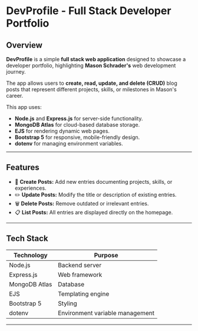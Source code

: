 # DevProfile - Full Stack Developer Portfolio

## Overview
**DevProfile** is a simple **full stack web application** designed to showcase a developer portfolio, highlighting **Mason Schrader's** web development journey. 

The app allows users to **create, read, update, and delete (CRUD)** blog posts that represent different projects, skills, or milestones in Mason's career.

This app uses:

- **Node.js** and **Express.js** for server-side functionality.
- **MongoDB Atlas** for cloud-based database storage.
- **EJS** for rendering dynamic web pages.
- **Bootstrap 5** for responsive, mobile-friendly design.
- **dotenv** for managing environment variables.

---

## Features
- 📝 **Create Posts:** Add new entries documenting projects, skills, or experiences.
- ✏️ **Update Posts:** Modify the title or description of existing entries.
- 🗑️ **Delete Posts:** Remove outdated or irrelevant entries.
- 📋 **List Posts:** All entries are displayed directly on the homepage.

---

## Tech Stack

| Technology   | Purpose                        |
|--------------|--------------------------------|
| Node.js      | Backend server                 |
| Express.js   | Web framework                   |
| MongoDB Atlas| Database                        |
| EJS          | Templating engine               |
| Bootstrap 5  | Styling                         |
| dotenv       | Environment variable management |

---

